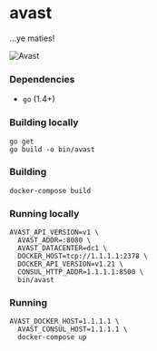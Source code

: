 # avast
...ye maties!

![Avast](https://media.giphy.com/media/E8KFBhPh2s3ra/giphy.gif)

### Dependencies

- `go` (1.4+)

### Building locally

```
go get
go build -o bin/avast
```

### Building

```
docker-compose build
```

### Running locally

```
AVAST_API_VERSION=v1 \
  AVAST_ADDR=:8080 \
  AVAST_DATACENTER=dc1 \
  DOCKER_HOST=tcp://1.1.1.1:2378 \
  DOCKER_API_VERSION=v1.21 \
  CONSUL_HTTP_ADDR=1.1.1.1:8500 \
  bin/avast
```

### Running

```
AVAST_DOCKER_HOST=1.1.1.1 \
  AVAST_CONSUL_HOST=1.1.1.1 \
  docker-compose up
```
